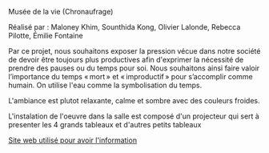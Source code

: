 Musée de la vie (Chronaufrage)

Réalisé par : Maloney Khim, Sounthida Kong, Olivier Lalonde, Rebecca Pilotte, Émilie Fontaine

Par ce projet, nous souhaitons exposer la pression vécue dans notre société de devoir être toujours plus productives afin d'exprimer la nécessité de prendre des pauses ou du temps pour soi. Nous souhaitons ainsi faire valoir l’importance du temps « mort » et « improductif » pour s’accomplir comme humain. On utilise l'eau comme la symbolisation du temps.

L'ambiance est plutot relaxante, calme et sombre avec des couleurs froides.

L'instalation de l'oeuvre dans la salle est composé d'un projecteur qui sert à presenter les 4 grands tableaux et d'autres petits tableaux


[Site web utilisé pour avoir l'information](https://tim-montmorency.com/2022/projets/Chronaufrage/docs/web/index.html)
